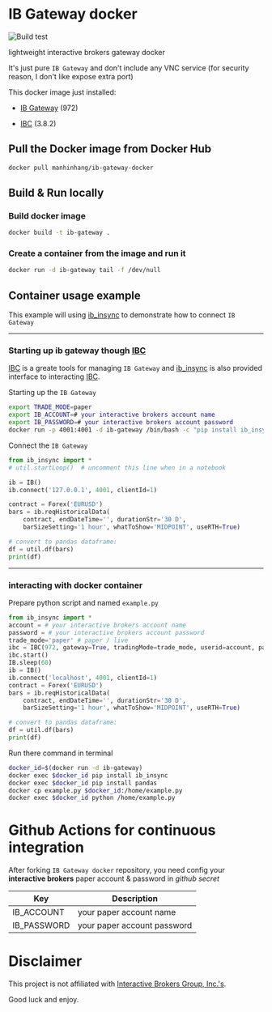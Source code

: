 # IB Gateway docker

![Build test](https://github.com/manhinhang/ib-gateway-docker/workflows/Build%20test/badge.svg?branch=master)

lightweight interactive brokers gateway docker

It's just pure `IB Gateway` and don't include any VNC service (for security reason, I don't like expose extra port)

This docker image just installed:

- [IB Gateway](https://www.interactivebrokers.com/en/index.php?f=16457) (972)

- [IBC](https://github.com/IbcAlpha/IBC) (3.8.2)

## Pull the Docker image from Docker Hub

```bash
docker pull manhinhang/ib-gateway-docker
```

## Build & Run locally

### Build docker image
```bash
docker build -t ib-gateway .
```

### Create a container from the image and run it
```bash
docker run -d ib-gateway tail -f /dev/null
```

## Container usage example

This example will using [ib_insync](https://github.com/erdewit/ib_insync) to demonstrate how to connect `IB Gateway`

---

### Starting up ib gateway though [IBC](https://github.com/IbcAlpha/IBC)

[IBC](https://github.com/IbcAlpha/IBC) is a greate tools for managing `IB Gateway` and [ib_insync](https://github.com/erdewit/ib_insync) is also provided interface to interacting [IBC](https://github.com/IbcAlpha/IBC).

Starting up the `IB Gateway`
```bash
export TRADE_MODE=paper
export IB_ACCOUNT=# your interactive brokers account name
export IB_PASSWORD=# your interactive brokers account password
docker run -p 4001:4001 -d ib-gateway /bin/bash -c "pip install ib_insync;python -c \"from ib_insync import *\nIBC(972, gateway=True, tradingMode='$TRADE_MODE', userid='$IB_ACCOUNT', password='$IB_PASSWORD').start()\""
```

Connect the `IB Gateway`
```python
from ib_insync import *
# util.startLoop()  # uncomment this line when in a notebook

ib = IB()
ib.connect('127.0.0.1', 4001, clientId=1)

contract = Forex('EURUSD')
bars = ib.reqHistoricalData(
    contract, endDateTime='', durationStr='30 D',
    barSizeSetting='1 hour', whatToShow='MIDPOINT', useRTH=True)

# convert to pandas dataframe:
df = util.df(bars)
print(df)
```

---

### interacting with docker container

Prepare python script and named `example.py`

```python
from ib_insync import *
account = # your interactive brokers account name
password = # your interactive brokers account password
trade_mode='paper' # paper / live
ibc = IBC(972, gateway=True, tradingMode=trade_mode, userid=account, password=password)
ibc.start()
IB.sleep(60)
ib = IB()
ib.connect('localhost', 4001, clientId=1)
contract = Forex('EURUSD')
bars = ib.reqHistoricalData(
    contract, endDateTime='', durationStr='30 D',
    barSizeSetting='1 hour', whatToShow='MIDPOINT', useRTH=True)

# convert to pandas dataframe:
df = util.df(bars)
print(df)
```

Run there command in terminal

```bash
docker_id=$(docker run -d ib-gateway)
docker exec $docker_id pip install ib_insync
docker exec $docker_id pip install pandas
docker cp example.py $docker_id:/home/example.py
docker exec $docker_id python /home/example.py
```

# Github Actions for continuous integration

After forking `IB Gateway docker` repository, you need config your **interactive brokers** paper account & password in *github secret*

| Key | Description |
| - | - |
| IB_ACCOUNT | your paper account name |
| IB_PASSWORD | your paper account password |

# Disclaimer

This project is not affiliated with [Interactive Brokers Group, Inc.'s](https://www.interactivebrokers.com).

Good luck and enjoy.

